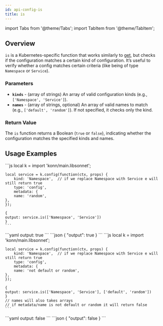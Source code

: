 ```yaml
---
id: api-config-is
title: is
---
```


import Tabs from '@theme/Tabs';
import TabItem from '@theme/TabItem';

## Overview
`is` is a Kubernetes-specific function that works similarly to [get](api-config-get), but checks if the configuration matches a certain kind of configuration. It’s useful to verify whether a config matches certain criteria (like being of type `Namespace` or `Service`).
### Parameters
- **`kinds`** -  (array of strings) An array of valid configuration kinds (e.g., `['Namespace', 'Service']`).
- **`names`** - (array of strings, optional) An array of valid names to match (e.g., `['default', 'random']`). If not specified, it checks only the kind.

### Return Value
The `is` function returns a Boolean (`true` or `false`), indicating whether the configuration matches the specified kinds and names.

## Usage Examples

<Tabs>
  <TabItem value="jsonnet" label="Jsonnet" default>
    ```js
    local k = import 'konn/main.libsonnet';

    local service = k.config(function(ctx, props) {
        kind: 'Namespace',  // if we replace Namespace with Service e will still return true
        type: 'config',
        metadata: {
        name: 'random',
    },
    });

    {
    output: service.is(['Namespace', 'Service'])
    }
    ``` 
  </TabItem>
  <TabItem value="yaml" label="YAML Output">
    ```yaml
    output: true
    ```
  </TabItem>
  <TabItem value="json" label="JSON Output">
    ```json
    {
      "output": true
    }
    ```
  </TabItem>
</Tabs>






<Tabs>
  <TabItem value="jsonnet" label="Jsonnet" default>
    ```js
    local k = import 'konn/main.libsonnet';

    local service = k.config(function(ctx, props) {
        kind: 'Namespace',  // if we replace Namespace with Service e will still return true
        type: 'config',
        metadata: {
        name: 'not default or random',
    },
    });

    {
    output: service.is(['Namespace', 'Service'], ['default', 'random'])
    }
    // names will also takes arrays
    // if metadata/name is not default or random it will return false
    ``` 
  </TabItem>
  <TabItem value="yaml" label="YAML Output">
    ```yaml
    output: false
    ```
  </TabItem>
  <TabItem value="json" label="JSON Output">
    ```json
    {
      "output": false
    }
    ```
  </TabItem>
</Tabs>